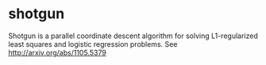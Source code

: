 shotgun
=======

Shotgun is a parallel coordinate descent algorithm for solving L1-regularized least squares and logistic regression problems. See http://arxiv.org/abs/1105.5379 
